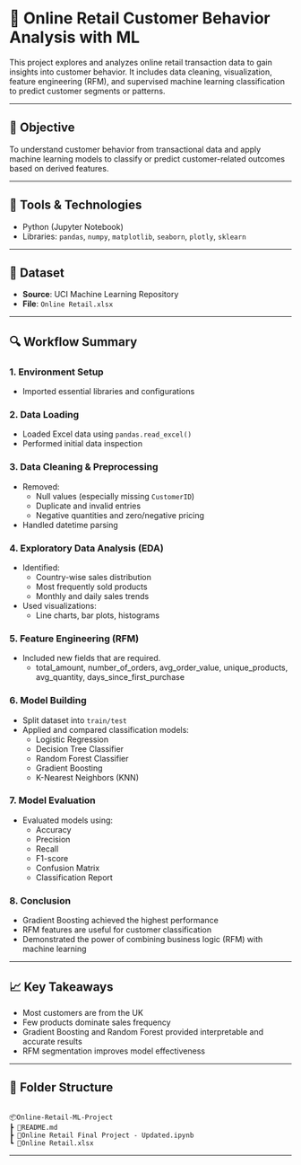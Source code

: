 # 🛒 Online Retail Customer Behavior Analysis with ML

This project explores and analyzes online retail transaction data to gain insights into customer behavior. It includes data cleaning, visualization, feature engineering (RFM), and supervised machine learning classification to predict customer segments or patterns.

---

## 📌 Objective

To understand customer behavior from transactional data and apply machine learning models to classify or predict customer-related outcomes based on derived features.

---

## 🧰 Tools & Technologies

- Python (Jupyter Notebook)
- Libraries: `pandas`, `numpy`, `matplotlib`, `seaborn`, `plotly`, `sklearn`

---

## 📁 Dataset

- **Source**: UCI Machine Learning Repository
- **File**: `Online Retail.xlsx`

---

## 🔍 Workflow Summary

### 1. Environment Setup
- Imported essential libraries and configurations

### 2. Data Loading
- Loaded Excel data using `pandas.read_excel()`
- Performed initial data inspection

### 3. Data Cleaning & Preprocessing
- Removed:
  - Null values (especially missing `CustomerID`)
  - Duplicate and invalid entries
  - Negative quantities and zero/negative pricing
- Handled datetime parsing

### 4. Exploratory Data Analysis (EDA)
- Identified:
  - Country-wise sales distribution
  - Most frequently sold products
  - Monthly and daily sales trends
- Used visualizations:
  - Line charts, bar plots, histograms

### 5. Feature Engineering (RFM)
- Included new fields that are required.
  - total_amount, number_of_orders, avg_order_value, unique_products, avg_quantity, days_since_first_purchase
### 6. Model Building
- Split dataset into `train/test`
- Applied and compared classification models:
  - Logistic Regression
  - Decision Tree Classifier
  - Random Forest Classifier
  - Gradient Boosting
  - K-Nearest Neighbors (KNN)

### 7. Model Evaluation
- Evaluated models using:
  - Accuracy
  - Precision
  - Recall
  - F1-score
  - Confusion Matrix
  - Classification Report

### 8. Conclusion
- Gradient Boosting achieved the highest performance
- RFM features are useful for customer classification
- Demonstrated the power of combining business logic (RFM) with machine learning

---

## 📈 Key Takeaways

- Most customers are from the UK
- Few products dominate sales frequency
- Gradient Boosting and Random Forest provided interpretable and accurate results
- RFM segmentation improves model effectiveness

---

## 📁 Folder Structure

```

📦Online-Retail-ML-Project
┣ 📜README.md
┣ 📓Online Retail Final Project - Updated.ipynb
┗ 📄Online Retail.xlsx

````
---
